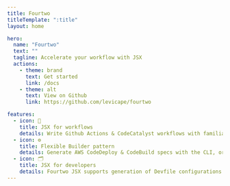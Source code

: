 ```yaml
---
title: Fourtwo
titleTemplate: ":title"
layout: home

hero:
  name: "Fourtwo"
  text: ""
  tagline: Accelerate your workflow with JSX
  actions:
    - theme: brand
      text: Get started
      link: /docs
    - theme: alt
      text: View on Github
      link: https://github.com/levicape/fourtwo

features:
  - icon: 📝
    title: JSX for workflows
    details: Write Github Actions & CodeCatalyst workflows with familiar javascript syntax.
  - icon: ⚙️
    title: Flexible Builder pattern
    details: Generate AWS CodeDeploy & CodeBuild specs with the CLI, or use the provided Builders to create your specs inline.
  - icon: 🗂️
    title: JSX for developers
    details: Fourtwo JSX supports generation of Devfile configurations
---
```

